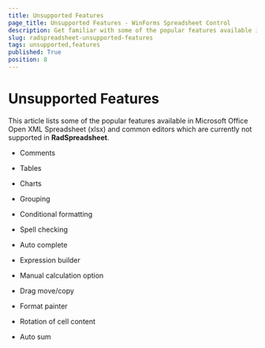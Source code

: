 ```yaml
---
title: Unsupported Features
page_title: Unsupported Features - WinForms Spreadsheet Control
description: Get familiar with some of the popular features available in Microsoft Office Excel which are not supported in WinForms Spreadsheet.
slug: radspreadsheet-unsupported-features
tags: unsupported,features
published: True
position: 8
---
```


# Unsupported Features



This article lists some of the popular features available in Microsoft Office Open XML Spreadsheet (xlsx) and common editors which are currently not supported in __RadSpreadsheet__.


* Comments

* Tables

* Charts

* Grouping

* Conditional formatting

* Spell checking

* Auto complete

* Expression builder

* Manual calculation option

* Drag move/copy

* Format painter

* Rotation of cell content

* Auto sum

